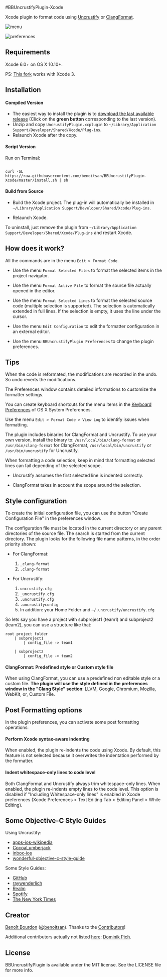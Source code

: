 #BBUncrustifyPlugin-Xcode

Xcode plugin to format code using [Uncrustify](http://uncrustify.sourceforge.net) or [ClangFormat](http://clang.llvm.org/docs/ClangFormat.html). 

![menu](https://github.com/benoitsan/BBUncrustifyPlugin-Xcode/blob/master/images/menu.png)

![preferences](https://github.com/benoitsan/BBUncrustifyPlugin-Xcode/blob/master/images/preferences.png)

## Requirements

Xcode 6.0+ on OS X 10.10+.

PS: [This fork](https://github.com/1951FDG/BBUncrustifyPlugin-Xcode) works with Xcode 3.

## Installation

#### Compiled Version

* The easiest way to install the plugin is to [download the last available release](https://github.com/benoitsan/BBUncrustifyPlugin-Xcode/releases) (Click on the **green button** corresponding to the last version).
* Unzip and copy `UncrustifyPlugin.xcplugin` to `~/Library/Application Support/Developer/Shared/Xcode/Plug-ins`.
* Relaunch Xcode after the copy.

#### Script Version

Run on Terminal:

```shell

curl -SL https://raw.githubusercontent.com/benoitsan/BBUncrustifyPlugin-Xcode/master/install.sh | sh
```

#### Build from Source

* Build the Xcode project. The plug-in will automatically be installed in `~/Library/Application Support/Developer/Shared/Xcode/Plug-ins`. 

* Relaunch Xcode.

To uninstall, just remove the plugin from `~/Library/Application Support/Developer/Shared/Xcode/Plug-ins` and restart Xcode.

## How does it work?

All the commands are in the menu `Edit > Format Code`.

* Use the menu `Format Selected Files` to format the selected items in the project navigator.

* Use the menu `Format Active File` to format the source file actually opened in the editor. 

* Use the menu `Format Selected Lines` to format the selected source code (multiple selection is supported). The selection is automatically extended in full lines. If the selection is empty, it uses the line under the cursor.

* Use the menu `Edit Configuration` to edit the formatter configuration in an external editor.

* Use the menu `BBUncrustifyPlugin Preferences` to change the plugin preferences.

## Tips

When the code is reformated, the modifications are recorded in the undo. So undo reverts the modifications.

The Preferences window contains detailed informations to customize the formatter settings.

You can create keyboard shortcuts for the menu items in the [Keyboard Preferences](http://support.apple.com/kb/ph3957) of OS X System Preferences.

Use the menu `Edit > Format Code > View Log` to identify issues when formatting.

The plugin includes binaries for ClangFormat and Uncrustify. To use your own version, install the binary to: `/usr/local/bin/clang-format` or `/usr/bin/clang-format` for ClangFormat, `/usr/local/bin/uncrustify` or `/usr/bin/uncrustify` for Uncrustify.

When formatting a code selection, keep in mind that formatting selected lines can fail depending of the selected scope. 

- Uncrustify assumes the first selected line is indented correctly. 

- ClangFormat takes in account the scope around the selection.

## Style configuration

To create the initial configuration file, you can use the button "Create Configuration File" in the preferences window.

The configuration file must be located in the current directory or any parent directories of the source file. The search is started from the current directory. The plugin looks for the following file name patterns, in the order priority shown:

- For ClangFormat: 

	1. `_clang-format`
	2. `.clang-format`

- For Uncrustify: 
	1. `uncrustify.cfg`
	2. `_uncrustify.cfg`
	3. `.uncrustify.cfg`
	4. `.uncrustifyconfig`
	5. In addition: your Home Folder and `~/.uncrustify/uncrustify.cfg`
	

So lets say you have a project with subproject1 (team1) and subproject2 (team2), you can use a structure like that:

```
root project folder
	| subproject1
		| config_file -> team1

	| subproject2
		| config_file -> team2
```

#### ClangFormat: Predefined style or Custom style file

When using ClangFormat, you can use a predefined non editable style or a custom file. **The plugin will use the style defined in the preferences window in the "Clang Style" section**: LLVM, Google, Chromium, Mozilla, WebKit, or, Custom File.

## Post Formatting options

In the plugin preferences, you can activate some post formatting operations:

#### Perform Xcode syntax-aware indenting

When enabled, the plugin re-indents the code using Xcode. By default, this feature is not selected because it overwrites the indentation performed by the formatter.

#### Indent whitespace-only lines to code level

Both ClangFormat and Uncrustify always trim whitespace-only lines. When enabled, the plugin re-indents empty lines to the code level. This option is disabled if "Including Whitespace-only lines" is enabled in Xcode preferences (Xcode Preferences > Text Editing Tab > Editing Panel > While Editing).


## Some Objective-C Style Guides

Using Uncrustify:

- [apps-ios-wikipedia](https://github.com/wikimedia/apps-ios-wikipedia)
- [CocoaLumberjack](https://github.com/CocoaLumberjack/CocoaLumberjack)
- [inbox-ios](https://github.com/nylas/inbox-ios)
- [wonderful-objective-c-style-guide](https://github.com/markeissler/wonderful-objective-c-style-guide)

Some Style Guides:

- [GitHub](https://github.com/github/objective-c-style-guide)
- [raywenderlich](https://github.com/raywenderlich/objective-c-style-guide)
- [Realm](https://github.com/realm/realm-cocoa/wiki/Objective-C-Style-Guide)
- [Spotify](https://github.com/spotify/ios-style)
- [The New York Times](https://github.com/NYTimes/objective-c-style-guide)

## Creator

[Benoît Bourdon](https://github.com/benoitsan) ([@benoitsan](https://twitter.com/benoitsan)). Thanks to the [Contributors](https://github.com/benoitsan/BBUncrustifyPlugin-Xcode/graphs/contributors)!

Additional contributors actually not listed [here](https://github.com/benoitsan/BBUncrustifyPlugin-Xcode/graphs/contributors): [Dominik Pich](https://github.com/Daij-Djan).

## License

BBUncrustifyPlugin is available under the MIT license. See the LICENSE file for more info.






